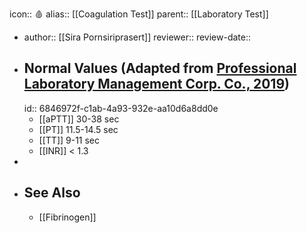 icon:: 🩸
alias:: [[Coagulation Test]]
parent:: [[Laboratory Test]]

- author:: [[Sira Pornsiriprasert]] 
  reviewer::
  review-date::
- ## Normal Values (Adapted from [Professional Laboratory Management Corp. Co., 2019]([[References/zotero-item-774]]))
  id:: 6846972f-c1ab-4a93-932e-aa10d6a8dd0e
	- [[aPTT]] 30-38 sec
	- [[PT]] 11.5-14.5 sec
	- [[TT]] 9-11 sec
	- [[INR]] < 1.3
-
- ## See Also
	- [[Fibrinogen]]